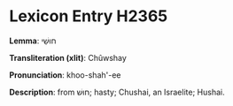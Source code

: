 # Lexicon Entry H2365

**Lemma**: חוּשַׁי

**Transliteration (xlit)**: Chûwshay

**Pronunciation**: khoo-shah'-ee

**Description**:
from חוּשׁ; hasty; Chushai, an Israelite; Hushai.

